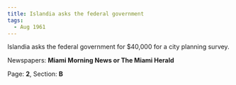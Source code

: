 ```yaml
---  
title: Islandia asks the federal government  
tags:  
  - Aug 1961  
---  
```

  
Islandia asks the federal government for $40,000 for a city planning survey.  
  
Newspapers: **Miami Morning News or The Miami Herald**  
  
Page: **2**, Section: **B** 
